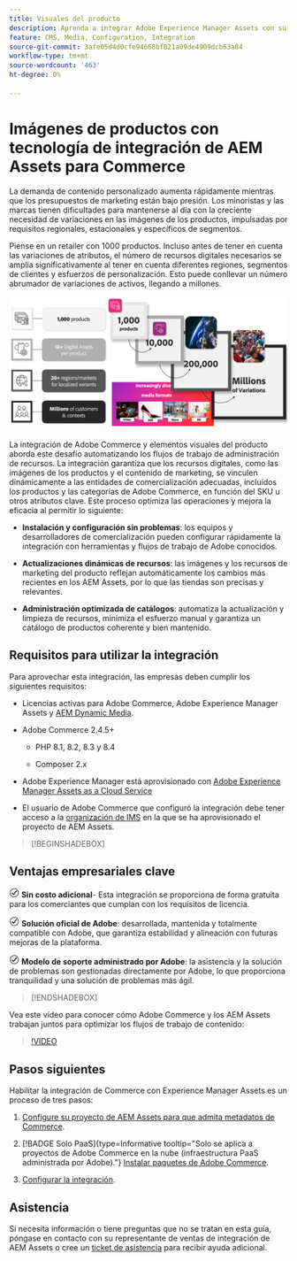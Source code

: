 ```yaml
---
title: Visuales del producto
description: Aprenda a integrar Adobe Experience Manager Assets con su instancia de  [!DNL Commerce] para crear y administrar los archivos multimedia de su tienda de Commerce.
feature: CMS, Media, Configuration, Integration
source-git-commit: 3afe05d4d0cfe94668bf821a09de4909dcb63a84
workflow-type: tm+mt
source-wordcount: '463'
ht-degree: 0%

---
```



# Imágenes de productos con tecnología de integración de AEM Assets para Commerce

La demanda de contenido personalizado aumenta rápidamente mientras que los presupuestos de marketing están bajo presión. Los minoristas y las marcas tienen dificultades para mantenerse al día con la creciente necesidad de variaciones en las imágenes de los productos, impulsadas por requisitos regionales, estacionales y específicos de segmentos.

Piense en un retailer con 1000 productos. Incluso antes de tener en cuenta las variaciones de atributos, el número de recursos digitales necesarios se amplía significativamente al tener en cuenta diferentes regiones, segmentos de clientes y esfuerzos de personalización. Esto puede conllevar un número abrumador de variaciones de activos, llegando a millones.

![comprobar](assets/product-visuals-example.png)

La integración de Adobe Commerce y elementos visuales del producto aborda este desafío automatizando los flujos de trabajo de administración de recursos. La integración garantiza que los recursos digitales, como las imágenes de los productos y el contenido de marketing, se vinculen dinámicamente a las entidades de comercialización adecuadas, incluidos los productos y las categorías de Adobe Commerce, en función del SKU u otros atributos clave. Este proceso optimiza las operaciones y mejora la eficacia al permitir lo siguiente:

* **Instalación y configuración sin problemas**: los equipos y desarrolladores de comercialización pueden configurar rápidamente la integración con herramientas y flujos de trabajo de Adobe conocidos.

* **Actualizaciones dinámicas de recursos**: las imágenes y los recursos de marketing del producto reflejan automáticamente los cambios más recientes en los AEM Assets, por lo que las tiendas son precisas y relevantes.

* **Administración optimizada de catálogos**: automatiza la actualización y limpieza de recursos, minimiza el esfuerzo manual y garantiza un catálogo de productos coherente y bien mantenido.

## Requisitos para utilizar la integración

Para aprovechar esta integración, las empresas deben cumplir los siguientes requisitos:

* Licencias activas para Adobe Commerce, Adobe Experience Manager Assets y [AEM Dynamic Media](https://experienceleague.adobe.com/es/docs/experience-manager-65/content/assets/dynamic/administering-dynamic-media).

* Adobe Commerce 2.4.5+

   * PHP 8.1, 8.2, 8.3 y 8.4

   * Composer 2.x

* Adobe Experience Manager está aprovisionado con [Adobe Experience Manager Assets as a Cloud Service](https://experienceleague.adobe.com/es/docs/experience-manager-cloud-service/content/assets/overview)

* El usuario de Adobe Commerce que configuró la integración debe tener acceso a la [organización de IMS](https://experienceleague.adobe.com/es/docs/core-services/interface/administration/organizations#concept_EA8AEE5B02CF46ACBDAD6A8508646255) en la que se ha aprovisionado el proyecto de AEM Assets.

>[!BEGINSHADEBOX]

## Ventajas empresariales clave

![comprobar](assets/icon-check.png) **Sin costo adicional**- Esta integración se proporciona de forma gratuita para los comerciantes que cumplan con los requisitos de licencia.

![comprobar](assets/icon-check.png) **Solución oficial de Adobe**: desarrollada, mantenida y totalmente compatible con Adobe, que garantiza estabilidad y alineación con futuras mejoras de la plataforma.

![comprobar](assets/icon-check.png) **Modelo de soporte administrado por Adobe**: la asistencia y la solución de problemas son gestionadas directamente por Adobe, lo que proporciona tranquilidad y una solución de problemas más ágil.

>[!ENDSHADEBOX]

Vea este vídeo para conocer cómo Adobe Commerce y los AEM Assets trabajan juntos para optimizar los flujos de trabajo de contenido:

>[!VIDEO](https://video.tv.adobe.com/v/3447837)

## Pasos siguientes

Habilitar la integración de Commerce con Experience Manager Assets es un proceso de tres pasos:

1. [Configure su proyecto de AEM Assets para que admita metadatos de Commerce](get-started/configure-aem.md).

1. [!BADGE Solo PaaS]{type=Informative tooltip="Solo se aplica a proyectos de Adobe Commerce en la nube (infraestructura PaaS administrada por Adobe)."} [Instalar paquetes de Adobe Commerce](get-started/configure-commerce.md).

1. [Configurar la integración](get-started/setup-synchronization.md).

## Asistencia

Si necesita información o tiene preguntas que no se tratan en esta guía, póngase en contacto con su representante de ventas de integración de AEM Assets o cree un [ticket de asistencia](https://experienceleague.adobe.com/docs/commerce-knowledge-base/kb/help-center-guide/magento-help-center-user-guide.html?lang=es#submit-ticket) para recibir ayuda adicional.

